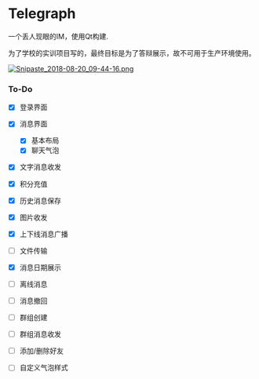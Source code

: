 # Telegraph
一个丢人现眼的IM，使用Qt构建.

为了学校的实训项目写的，最终目标是为了答辩展示，故不可用于生产环境使用。

[![Snipaste_2018-08-20_09-44-16.png](https://i.loli.net/2018/08/20/5b7a1d028a4a0.png)](https://i.loli.net/2018/08/20/5b7a1d028a4a0.png)

### To-Do

- [x] 登录界面
- [x] 消息界面
  - [x] 基本布局
  - [x] 聊天气泡
- [x] 文字消息收发
- [x] 积分充值
- [x] 历史消息保存
- [x] 图片收发
- [x] 上下线消息广播
- [ ] 文件传输
- [x] 消息日期展示
- [ ] 离线消息
- [ ] 消息撤回
- [ ] 群组创建
- [ ] 群组消息收发
- [ ] 添加/删除好友
- [ ] 自定义气泡样式


